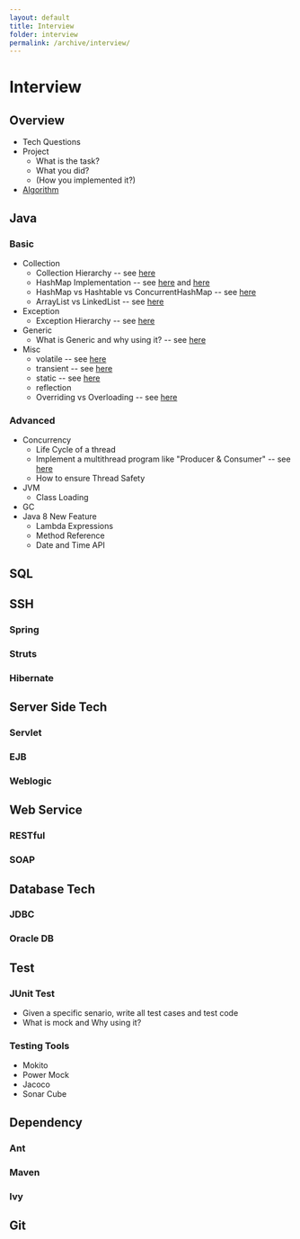 ```yaml
---
layout: default
title: Interview
folder: interview
permalink: /archive/interview/
---
```


# Interview

## Overview

- Tech Questions
- Project
  - What is the task?
  - What you did?
  - (How you implemented it?)
- [Algorithm](https://github.com/chennanni/crack-leetcode)

## Java

  ### Basic
  
  - Collection
    - Collection Hierarchy -- see [here](https://github.com/chennanni/note-tech/blob/master/java/collection/index.md)
    - HashMap Implementation -- see [here](http://blog.csdn.net/vking_wang/article/details/14166593) and [here](https://github.com/chennanni/note-tech/blob/master/java/questions/index.md)
    - HashMap vs Hashtable vs ConcurrentHashMap -- see [here](https://github.com/chennanni/note-tech/blob/master/java/questions/index.md)
    - ArrayList vs LinkedList -- see [here](https://github.com/chennanni/note-tech/blob/master/java/questions/index.md)
  - Exception
    - Exception Hierarchy -- see [here](http://chennanni.com/tech-note/archive/java/basic/)
  - Generic
    - What is Generic and why using it? -- see [here](http://chennanni.com/tech-note/archive/java/basic/)
  - Misc
    - volatile -- see [here](https://github.com/chennanni/cheat-sheet/blob/master/java-interview-questions.md)
    - transient -- see [here](https://github.com/chennanni/cheat-sheet/blob/master/java-interview-questions.md)
    - static -- see [here](https://github.com/chennanni/cheat-sheet/blob/master/java-interview-questions.md)
    - reflection 
    - Overriding vs Overloading -- see [here](https://github.com/chennanni/cheat-sheet/blob/master/java-interview-questions.md)
  
  ### Advanced
  
  - Concurrency
    - Life Cycle of a thread
    - Implement a multithread program like "Producer & Consumer" -- see [here](http://www.cnblogs.com/linjiqin/p/3217050.html)
    - How to ensure Thread Safety
  - JVM
    - Class Loading
  - GC
  - Java 8 New Feature
    - Lambda Expressions
    - Method Reference
    - Date and Time API
  
## SQL

## SSH

  ### Spring

  ### Struts

  ### Hibernate

## Server Side Tech

  ### Servlet

  ### EJB

  ### Weblogic

## Web Service

  ### RESTful

  ### SOAP

## Database Tech

  ### JDBC

  ### Oracle DB

## Test

  ### JUnit Test
  
  - Given a specific senario, write all test cases and test code
  - What is mock and Why using it?
  
  ### Testing Tools
  
  - Mokito
  - Power Mock
  - Jacoco
  - Sonar Cube

## Dependency

  ### Ant

  ### Maven

  ### Ivy

## Git
